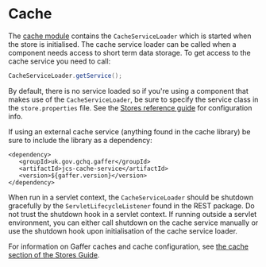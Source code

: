 # Cache

The [cache module](https://github.com/gchq/Gaffer/tree/master/core/cache) contains the `CacheServiceLoader` which is started when the store is initialised. The cache service loader can be called when a component needs access to short term data storage.
To get access to the cache service you need to call:
```java
CacheServiceLoader.getService();
```

By default, there is no service loaded so if you're using a component that makes use of the `CacheServiceLoader`, be sure to specify the service class in the `store.properties` file.
See the [Stores reference guide](../reference/stores-guide/stores.md#cache-configuration) for configuration info.

If using an external cache service (anything found in the cache library) be sure to include the library as a dependency:
```
<dependency>
   <groupId>uk.gov.gchq.gaffer</groupId>
   <artifactId>jcs-cache-service</artifactId>
   <version>${gaffer.version}</version>
</dependency>
```

When run in a servlet context, the `CacheServiceLoader` should be shutdown gracefully by the `ServletLifecycleListener` found in the REST package. Do not trust the shutdown hook in a servlet context.
If running outside a servlet environment, you can either call shutdown on the cache service manually or use the shutdown hook upon initialisation of the cache service loader.

For information on Gaffer caches and cache configuration, see [the cache section of the Stores Guide](../reference/stores-guide/stores.md#caches).
